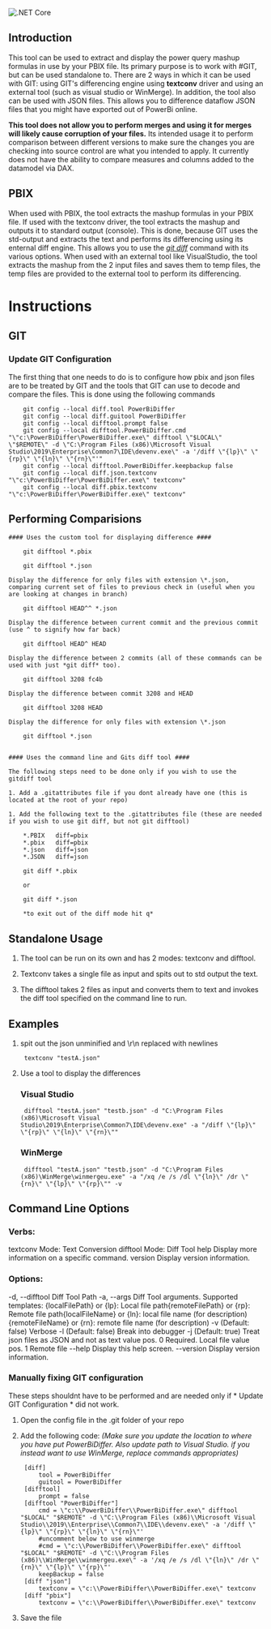 ![.NET Core](https://github.com/rajrao/PowerBiDiffer/workflows/.NET%20Core/badge.svg)

## Introduction ##

This tool can be used to extract and display the power query mashup formulas in use by your PBIX file. Its primary purpose is to work with #GIT, but can be used standalone to. There are 2 ways in which it can be used with GIT: using GIT's differencing engine using **textconv** driver and using an external tool (such as visual studio or WinMerge). In addition, the tool also can be used with JSON files. This allows you to difference dataflow JSON files that you might have exported out of PowerBi online.

**This tool does not allow you to perform merges and using it for merges will likely cause corruption of your files.** Its intended usage it to perform comparison between different versions to make sure the changes you are checking into source control are what you intended to apply. It currently does not have the ability to compare measures and columns added to the datamodel via DAX.

## PBIX ##

When used with PBIX, the tool extracts the mashup formulas in your PBIX file. If used with the textconv driver, the tool extracts the mashup and outputs it to standard output (console). This is done, because GIT uses the std-output and extracts the text and performs its differencing using its enternal diff engine. This allows you to use the [*git diff*](https://git-scm.com/docs/git-diff) command with its various options. When used with an external tool like VisualStudio, the tool extracts the mashup from the 2 input files and saves them to temp files, the temp files are provided to the external tool to perform its differencing.

# Instructions #

## GIT ##

### Update GIT Configuration ###

The first thing that one needs to do is to configure how pbix and json files are to be treated by GIT and the tools that GIT can use to decode and compare the files. This is done using the following commands

```
	git config --local diff.tool PowerBiDiffer
	git config --local diff.guitool PowerBiDiffer
	git config --local difftool.prompt false
	git config --local difftool.PowerBiDiffer.cmd "\"c:\PowerBiDiffer\PowerBiDiffer.exe\" difftool \"$LOCAL\" \"$REMOTE\" -d \"C:\Program Files (x86)\Microsoft Visual Studio\2019\Enterprise\Common7\IDE\devenv.exe\" -a '/diff \"{lp}\" \"{rp}\" \"{ln}\" \"{rn}\"'"
	git config --local difftool.PowerBiDiffer.keepbackup false
	git config --local diff.json.textconv "\"c:\PowerBiDiffer\PowerBiDiffer.exe\" textconv"
	git config --local diff.pbix.textconv "\"c:\PowerBiDiffer\PowerBiDiffer.exe\" textconv"

```


## Performing Comparisions ##

	#### Uses the custom tool for displaying difference ####

		git difftool *.pbix

		git difftool *.json

	Display the difference for only files with extension \*.json, comparing current set of files to previous check in (useful when you are looking at changes in branch)
	
		git difftool HEAD^^ *.json

	Display the difference between current commit and the previous commit (use ^ to signify how far back)
	
		git difftool HEAD^ HEAD
	
	Display the difference between 2 commits (all of these commands can be used with just *git diff* too).
	
		git difftool 3208 fc4b
		
	Display the difference between commit 3208 and HEAD
	
		git difftool 3208 HEAD
		
	Display the difference for only files with extension \*.json
	
		git difftool *.json
		
	
	#### Uses the command line and Gits diff tool ####
	
	The following steps need to be done only if you wish to use the gitdiff tool
	
	1. Add a .gitattributes file if you dont already have one (this is located at the root of your repo)
	
	1. Add the following text to the .gitattributes file (these are needed if you wish to use git diff, but not git difftool)

		*.PBIX   diff=pbix
		*.pbix   diff=pbix
		*.json	 diff=json
		*.JSON	 diff=json

		git diff *.pbix
		
		or

		git diff *.json
		
		*to exit out of the diff mode hit q*

	
## Standalone Usage ##

1. The tool can be run on its own and has 2 modes: textconv and difftool.

1. Textconv takes a single file as input and spits out to std output the text.

1. The difftool takes 2 files as input and converts them to text and invokes the diff tool specified on the command line to run.

## Examples ##

1. spit out the json unminified and \r\n replaced with newlines

		textconv "testA.json"

2. Use a tool to display the differences

	### Visual Studio ###

		difftool "testA.json" "testb.json" -d "C:\Program Files (x86)\Microsoft Visual Studio\2019\Enterprise\Common7\IDE\devenv.exe" -a "/diff \"{lp}\" \"{rp}\" \"{ln}\" \"{rn}\""

	### WinMerge ###

		difftool "testA.json" "testb.json" -d "C:\Program Files (x86)\WinMerge\winmergeu.exe" -a "/xq /e /s /dl \"{ln}\" /dr \"{rn}\" \"{lp}\" \"{rp}\"" -v


## Command Line Options ##

### Verbs: ###
  textconv    Mode: Text Conversion
  difftool    Mode: Diff Tool
  help        Display more information on a specific command.
  version     Display version information.

### Options: ###
  -d, --difftool    Diff Tool Path
  -a, --args        Diff Tool arguments. Supported templates: {localFilePath} or
                    {lp}: Local file path{remoteFilePath} or {rp}: Remote file
                    path{localFileName} or {ln}: local file name (for
                    description){remoteFileName} or {rn}: remote file name (for
                    description)
  -v                (Default: false) Verbose
  -l                (Default: false) Break into debugger
  -j                (Default: true) Treat json files as JSON and not as text
  value pos. 0      Required. Local file
  value pos. 1      Remote file
  --help            Display this help screen.
  --version         Display version information.



### Manually fixing GIT configuration ###

These steps shouldnt have to be performed and are needed only if * Update GIT Configuration * did not work.

1. Open the config file in the .git folder of your repo

1. Add the following code: *(Make sure you update the location to where you have put PowerBiDiffer. Also update path to Visual Studio. if you instead want to use WinMerge, replace commands appropriates)*

		[diff]
			tool = PowerBiDiffer
			guitool = PowerBiDiffer
		[difftool]
			prompt = false
		[difftool "PowerBiDiffer"]
			cmd = \"c:\\PowerBiDiffer\\PowerBiDiffer.exe\" difftool "$LOCAL" "$REMOTE" -d \"C:\\Program Files (x86)\\Microsoft Visual Studio\\2019\\Enterprise\\Common7\\IDE\\devenv.exe\" -a '/diff \"{lp}\" \"{rp}\" \"{ln}\" \"{rn}\"'
			#uncomment below to use winmerge
			#cmd = \"c:\\PowerBiDiffer\\PowerBiDiffer.exe\" difftool "$LOCAL" "$REMOTE" -d \"C:\\Program Files (x86)\\WinMerge\\winmergeu.exe\" -a '/xq /e /s /dl \"{ln}\" /dr \"{rn}\" \"{lp}\" \"{rp}\"'
			keepBackup = false
		[diff "json"]
			textconv = \"c:\\PowerBiDiffer\\PowerBiDiffer.exe\" textconv
		[diff "pbix"]
			textconv = \"c:\\PowerBiDiffer\\PowerBiDiffer.exe\" textconv

1. Save the file